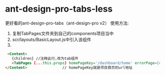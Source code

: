 # ant-design-pro-tabs-less
更好看的ant-design-pro-tabs（ant-design-pro v2）
使用方法: 

1. 复制TabPages文件夹到自己的components项目当中
2. scr/layouts/BasicLayout.js中引入该组件
3. 

  ```html
   <Content>
     {children} //注释此行,改为tab组件
     <TabPages {...this.props} homePageKey='/dashboard/home' errorPage={<NoAuth />} />
  </Content>				// homePageKey就是项目首页的url地址

  ```

  

